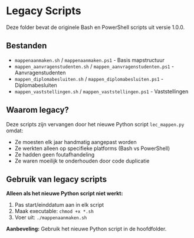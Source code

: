 # Legacy Scripts

Deze folder bevat de originele Bash en PowerShell scripts uit versie 1.0.0.

## Bestanden

- `mappenaanmaken.sh` / `mappenaanmaken.ps1` - Basis mapstructuur
- `mappen_aanvragenstudenten.sh` / `mappen_aanvragenstudenten.ps1` - Aanvragenstudenten
- `mappen_diplomabesluiten.sh` / `mappen_diplomabesluiten.ps1` - Diplomabesluiten
- `mappen_vaststellingen.sh` / `mappen_vaststellingen.ps1` - Vaststellingen

## Waarom legacy?

Deze scripts zijn vervangen door het nieuwe Python script `lec_mappen.py` omdat:

- Ze moesten elk jaar handmatig aangepast worden
- Ze werkten alleen op specifieke platforms (Bash vs PowerShell)
- Ze hadden geen foutafhandeling
- Ze waren moeilijk te onderhouden door code duplicatie

## Gebruik van legacy scripts

**Alleen als het nieuwe Python script niet werkt:**

1. Pas start/einddatum aan in elk script
2. Maak executable: `chmod +x *.sh`
3. Voer uit: `./mappenaanmaken.sh`

**Aanbeveling:** Gebruik het nieuwe Python script in de hoofdfolder.
